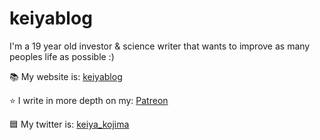 # keiyablog

I'm a 19 year old investor & science writer that wants to improve as many peoples life as possible :)

📚 My website is: [keiyablog](https://keiyablog.com)

⭐️ I write in more depth on my: [Patreon](https://patreon.com/keiya)

🟦 My twitter is: [keiya_kojima](https://twitter.com/keiya_kojima)
